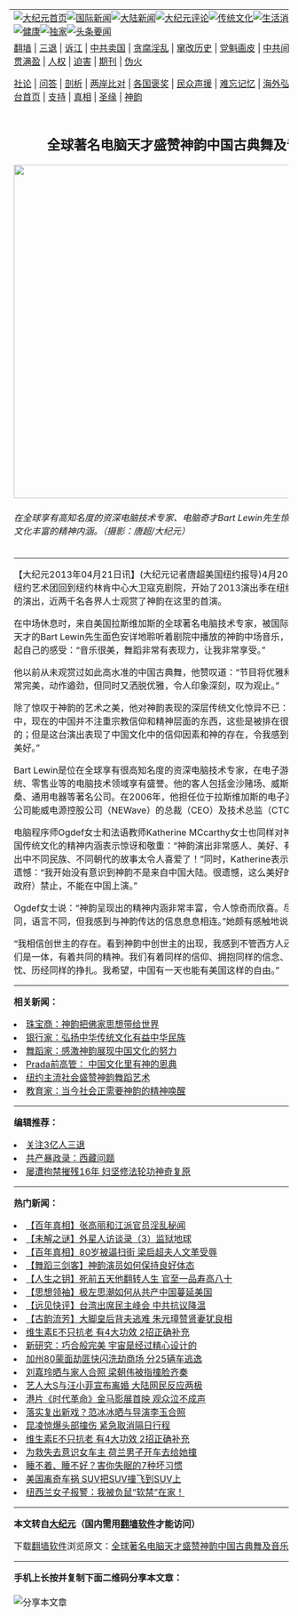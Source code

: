 <a name="1" id="1" target="_blank"></a><span id="1"></span>
<table align=center border="0"><tr><td colspan="2" VALIGN=TOP><a href="https://github.com/wbrvbw3786/djy/blob/master/gb/nf1351518.md#1"><img src="https://raw.githubusercontent.com/wbrvbw3786/www/master/t/djy/1.jpg" title="大纪元首页" alt="大纪元首页"></a><a href="https://github.com/wbrvbw3786/djy/blob/master/gb/n24hr.md#1"><img src="https://raw.githubusercontent.com/wbrvbw3786/www/master/t/djy/3.jpg" title="国际新闻" alt="国际新闻"></a><a href="https://github.com/wbrvbw3786/djy/blob/master/gb/nsc413.md#1"><img src="https://raw.githubusercontent.com/wbrvbw3786/www/master/t/djy/4.jpg" title="大陆新闻" alt="大陆新闻"></a><a href="https://github.com/wbrvbw3786/djy/blob/master/gb/news392.md#1"><img src="https://raw.githubusercontent.com/wbrvbw3786/www/master/t/djy/5.jpg" title="大纪元评论" alt="大纪元评论"></a><a href="https://github.com/wbrvbw3786/djy/blob/master/gb/news2007.md#1"><img src="https://raw.githubusercontent.com/wbrvbw3786/www/master/t/djy/6.jpg" title="传统文化" alt="传统文化"></a><a href="https://github.com/wbrvbw3786/djy/blob/master/gb/news2008.md#1"><img src="https://raw.githubusercontent.com/wbrvbw3786/www/master/t/djy/7.jpg" title="生活消费" alt="生活消费"></a><a href="https://github.com/wbrvbw3786/djy/blob/master/gb/ncyule.md#1"><img src="https://raw.githubusercontent.com/wbrvbw3786/www/master/t/djy/8.jpg" title="娱乐休闲" alt="娱乐休闲"></a><a href="https://github.com/wbrvbw3786/djy/blob/master/gb/nsc1002.md#1"><img src="https://raw.githubusercontent.com/wbrvbw3786/www/master/t/djy/9.jpg" title="健康" alt="健康"></a><a href="https://github.com/wbrvbw3786/djy/blob/master/gb/nf6092.md#1"><img src="https://raw.githubusercontent.com/wbrvbw3786/www/master/t/djy/10a.jpg" title="独家" alt="独家"></a><a href="https://github.com/wbrvbw3786/djy/blob/master/gb/nf4514.md#1"><img src="https://raw.githubusercontent.com/wbrvbw3786/www/master/t/djy/12a.jpg" title="头条要闻" alt="头条要闻"></a></td></tr>
<tr><td colspan="2" VALIGN=TOP><a target="_blank" href="https://github.com/wbrvbw3786/www/blob/master/README.md?zsrh#1">翻墙</a> | <a target="_blank" href="https://github.com/wbrvbw3786/djy/blob/master/gb/nf5657.md#1">三退</a> | <a target="_blank" href="https://github.com/wbrvbw3786/djy/blob/master/gb/nf6124.md#1">诉江</a> | <a target="_blank" href="https://github.com/wbrvbw3786/djy/blob/master/gb/nf1176117.md#1">中共卖国</a> | <a target="_blank" href="https://github.com/wbrvbw3786/djy/blob/master/gb/nf5773.md#1">贪腐淫乱</a> | <a target="_blank" href="https://github.com/wbrvbw3786/djy/blob/master/gb/nf1176115.md#1">窜改历史</a> | <a target="_blank" href="https://github.com/wbrvbw3786/djy/blob/master/gb/nf1176107.md#1">党魁画皮</a> | <a target="_blank" href="https://github.com/wbrvbw3786/djy/blob/master/gb/nf1320400.md#1">中共间谍</a> | <a target="_blank" href="https://github.com/wbrvbw3786/djy/blob/master/gb/nf1176114.md#1">破坏传统</a> | <a target="_blank" href="https://github.com/wbrvbw3786/ntdtv/blob/master/gb/prog447_1.md#1">恶贯满盈</a> | <a target="_blank" href="https://github.com/wbrvbw3786/djy/blob/master/gb/ncid278.md#1">人权</a> | <a target="_blank" href="https://github.com/wbrvbw3786/djy/blob/master/gb/nf1176111.md#1">迫害</a> | <a target="_blank" href="https://gitlab.com/szzdlab/mh-qikan/blob/master/README.md#1">期刊</a> | <a target="_blank" href="https://github.com/wbrvbw3786/djy/blob/master/gb/nf5562.md#1">伪火</a></p><p><a target="_blank" href="https://github.com/wbrvbw3786/djy/blob/master/gb/9p.md#1">社论</a> | <a target="_blank" href="https://github.com/wbrvbw3786/djy/blob/master/gb/nf4378.md#1">问答</a> | <a target="_blank" href="https://github.com/wbrvbw3786/djy/blob/master/gb/nf5792.md#1">剖析</a> | <a target="_blank" href="https://github.com/wbrvbw3786/djy/blob/master/gb/nf5735.md#1">两岸比对</a> | <a target="_blank" href="https://github.com/wbrvbw3786/djy/blob/master/gb/nf6119.md#1">各国褒奖</a> | <a target="_blank" href="https://github.com/wbrvbw3786/djy/blob/master/gb/nf6120.md#1">民众声援</a> | <a target="_blank" href="https://github.com/wbrvbw3786/djy/blob/master/gb/nf1188594.md#1">难忘记忆</a> | <a target="_blank" href="https://github.com/wbrvbw3786/djy/blob/master/gb/nf3180.md#1">海外弘传</a> | <a target="_blank" href="https://github.com/wbrvbw3786/djy/blob/master/gb/nf5410.md#1">万人上访</a> | <a target="_blank" href="https://github.com/wbrvbw3786/www/blob/master/README.md?zsrh#1">平台首页</a> | <a target="_blank" href="https://github.com/wbrvbw3786/djy/blob/master/gb/nf4386.md#1">支持</a> | <a target="_blank" href="https://github.com/wbrvbw3786/djy/blob/master/gb/nf4389.md#1">真相</a> | <a target="_blank" href="https://github.com/wbrvbw3786/djy/blob/master/gb/nf5790.md#1">圣缘</a> | <a target="_blank" href="https://github.com/wbrvbw3786/djy/blob/master/gb/nf4786.md#1">神韵</a></td></tr>
<tr><td VALIGN=TOP width="626"><h2 align=center>全球著名电脑天才盛赞神韵中国古典舞及音乐</h2>
<img width="600" src="https://i.epochtimes.com/assets/uploads/2013/04/1304210223312622-600x400.jpg" />
<h6>在全球享有高知名度的资深电脑技术专家、电脑奇才Bart Lewin先生惊异于中华传统文化丰富的精神内涵。（摄影：唐超/大纪元）
</h6>
<hr>
	<p>【大纪元2013年04月21日讯】(大纪元记者唐超美国<ahref="https://github.com/wbrvbw3786/djy/blob/master/gb/tag/%E7%BA%BD%E7%BA%A6.md#1">纽约</a>报导)4月20日下午，神韵纽约艺术团回到纽约林肯中心大卫寇克剧院，开始了2013演出季在纽约的7天11场的演出，近两千名各界人士观赏了神韵在这里的首演。</p>
<p>在中场休息时，来自美国拉斯维加斯的全球著名电脑技术专家，被国际电脑业界誉为天才的Bart Lewin先生面色安详地聆听着剧院中播放的神韵中场音乐，非常放松地聊起自己的感受：“音乐很美，舞蹈非常有表现力，让我非常享受。”</p>
<p>他以前从未观赏过如此高水准的中国古典舞，他赞叹道：“节目将优雅和刚劲结合得非常完美，动作遒劲，但同时又洒脱优雅，令人印象深刻，叹为观止。”</p>
<p>除了惊叹于神韵的艺术之美，他对神韵表现的深层传统文化惊异不已：“在我的印象中，现在的中国并不注重宗教信仰和精神层面的东西，这些是被排在很多事情之后的；但是这台演出表现了中国文化中的信仰因素和神的存在，令我感到惊奇，但非常美好。”</p>
<p>Bart Lewin是位在全球享有很高知名度的资深电脑技术专家，在电子游戏、医院系统、零售业等的电脑技术领域享有盛誉。他的客人包括金沙赌场、威斯汀大饭店、尼桑、通用电器等著名公司。在2006年，他担任位于拉斯维加斯的电子游戏技术龙头公司能威电源控股公司（NEWave）的总裁（CEO）及技术总监（CTO）。</p>
<p>电脑程序师Ogdef女士和法语教师Katherine MCcarthy女士也同样对神韵所呈现的中国传统文化的精神内涵表示惊讶和敬重：“神韵演出非常感人、美好、有教育意义。演出中不同民族、不同朝代的故事太令人喜爱了！”同时，Katherine表示为中国人感到遗憾：“我开始没有意识到神韵不是来自中国大陆。很遗憾，这么美好的演出被（中共政府）禁止，不能在中国上演。”</p>
<p>Ogdef女士说：“神韵呈现出的精神内涵非常丰富，令人惊奇而欣喜。尽管我们长相不同，语言不同，但我感到与神韵传达的信息息息相连。”她颇有感触地说。 </p>
<p>“我相信创世主的存在。看到神韵中创世主的出现，我感到不管西方人还是东方人，我们是一体，有着共同的精神。我们有着同样的信仰、拥抱同样的信念、心怀同样的热忱、历经同样的挣扎。我希望，中国有一天也能有美国这样的自由。”</p>
	
<hr>


<strong>相关新闻：</strong>
<li><a href="https://github.com/wbrvbw3786/djy/blob/master/gb/13/4/21/n3851773.md#1">珠宝商：神韵把佛家思想带给世界</a></li>
<li><a href="https://github.com/wbrvbw3786/djy/blob/master/gb/13/4/21/n3851777.md#1">银行家：弘扬中华传统文化有益中华民族</a></li>
<li><a href="https://github.com/wbrvbw3786/djy/blob/master/gb/13/4/21/n3851780.md#1">舞蹈家：感激神韵展现中国文化的努力</a></li>
<li><a href="https://github.com/wbrvbw3786/djy/blob/master/gb/13/4/21/n3851799.md#1">Prada前高管： 中国文化里有神的恩典</a></li>
<li><a href="https://github.com/wbrvbw3786/djy/blob/master/gb/13/4/21/n3851810.md#1">纽约主流社会盛赞神韵舞蹈艺术</a></li>
<li><a href="https://github.com/wbrvbw3786/djy/blob/master/gb/13/4/21/n3851938.md#1">教育家：当今社会正需要神韵的精神唤醒</a></li>
<hr>


<strong>编辑推荐：</strong>
<li><a href="https://github.com/upjkzu3674/djy/blob/master/gb/18/5/10/n10381511.md?dfh#1" target="_blank">关注3亿人三退</a></li><li><a href="https://github.com/tsiac2612/djy/blob/master/gb/19/8/22/n11470069.md#1" target="_blank">共产暴政录：西藏问题</a></li><li><a href="https://github.com/tsiac2612/djy/blob/master/gb/16/10/23/n8423584.md#1" target="_blank">屡遭拘禁摧残16年 妇坚修法轮功神奇复原</a></li>
<hr>

<strong>热门新闻：</strong>
<li><a href="https://github.com/wbrvbw3786/djy/blob/master/gb/21/11/16/n13379941.md#1">【百年真相】张高丽和江派官员淫乱秘闻</a></li>
<li><a href="https://github.com/wbrvbw3786/djy/blob/master/gb/21/11/19/n13386805.md#1">【未解之谜】外星人访谈录（3）监狱地球</a></li>
<li><a href="https://github.com/wbrvbw3786/djy/blob/master/gb/21/11/19/n13386938.md#1">【百年真相】80岁被逼扫街 梁启超夫人文革受辱</a></li>
<li><a href="https://github.com/wbrvbw3786/djy/blob/master/gb/21/11/20/n13388351.md#1">【舞蹈三剑客】神韵演员如何保持良好体态</a></li>
<li><a href="https://github.com/wbrvbw3786/djy/blob/master/gb/21/11/15/n13376505.md#1">【人生之钥】死前五天他翻转人生 官至一品寿高八十</a></li>
<li><a href="https://github.com/wbrvbw3786/djy/blob/master/gb/21/11/10/n13367534.md#1">【思想领袖】极左思潮如何从共产中国蔓延美国</a></li>
<li><a href="https://github.com/wbrvbw3786/djy/blob/master/gb/21/11/24/n13396565.md#1">【远见快评】台湾出席民主峰会 中共抗议降温</a></li>
<li><a href="https://github.com/wbrvbw3786/djy/blob/master/gb/21/11/25/n13396703.md#1">【古韵流芳】大脚皇后背夫逃难 朱元璋赞贤妻犹良相</a></li>
<li><a href="https://github.com/wbrvbw3786/djy/blob/master/gb/21/11/22/n13391647.md#1">维生素E不只抗老 有4大功效 2招正确补充</a></li>
<li><a href="https://github.com/wbrvbw3786/djy/blob/master/gb/21/11/23/n13392281.md#1">新研究：巧合般完美 宇宙是经过精心设计的</a></li>
<li><a href="https://github.com/wbrvbw3786/djy/blob/master/gb/21/11/23/n13392519.md#1">加州80蒙面劫匪快闪洗劫商场 分25辆车逃逸</a></li>
<li><a href="https://github.com/wbrvbw3786/djy/blob/master/gb/21/11/23/n13394282.md#1">刘嘉玲晒与家人合照 梁朝伟被指撞脸齐秦</a></li>
<li><a href="https://github.com/wbrvbw3786/djy/blob/master/gb/21/11/22/n13391890.md#1">艺人大S与汪小菲宣布离婚 大陆网民反应两极</a></li>
<li><a href="https://github.com/wbrvbw3786/djy/blob/master/gb/21/11/23/n13392248.md#1">港片《时代革命》金马影展首映 观众泣不成声</a></li>
<li><a href="https://github.com/wbrvbw3786/djy/blob/master/gb/21/11/22/n13391774.md#1">落实复出新戏？范冰冰晒与导演李玉合照</a></li>
<li><a href="https://github.com/wbrvbw3786/djy/blob/master/gb/21/11/23/n13394062.md#1">昆凌惊爆头部撞伤 紧急取消隔日行程</a></li>
<li><a href="https://github.com/wbrvbw3786/djy/blob/master/gb/21/11/22/n13391647.md#1">维生素E不只抗老 有4大功效 2招正确补充</a></li>
<li><a href="https://github.com/wbrvbw3786/djy/blob/master/gb/21/11/23/n13392522.md#1">为救失去意识女车主 荷兰男子开车去给她撞</a></li>
<li><a href="https://github.com/wbrvbw3786/djy/blob/master/gb/21/11/22/n13391667.md#1">睡不着、睡不好？害你失眠的7种坏习惯</a></li>
<li><a href="https://github.com/wbrvbw3786/djy/blob/master/gb/21/11/24/n13395285.md#1">美国离奇车祸 SUV把SUV撞飞到SUV上</a></li>
<li><a href="https://github.com/wbrvbw3786/djy/blob/master/gb/21/11/23/n13392810.md#1">纽西兰女子报警：我被负鼠“软禁”在家！</a></li>
<hr>

<strong>本文转自<a href="https://www.epochtimes.com">大纪元</a>（国内需用<a href="https://github.com/wbrvbw3786/www/blob/master/README.md#8">翻墙软件</a>才能访问）</strong><p>下载<a href="https://github.com/wbrvbw3786/www/blob/master/README.md#8">翻墙软件</a>浏览原文：<a href="https://www.epochtimes.com/gb/13/4/21/n3851957.htm">全球著名电脑天才盛赞神韵中国古典舞及音乐</a></p><hr>

<strong>手机上长按并复制下面二维码分享本文章：</strong><br><br><img src="https://chart.apis.google.com/chart?cht=qr&chs=240x240&choe=UTF-8&chld=M|2&chl=https://github.com/wbrvbw3786/djy/blob/master/gb/13/4/21/n3851957.md%231" title="分享本文章"></td><td VALIGN=TOP><a href="https://github.com/wbrvbw3786/djy/blob/master/gb/16/1/21/n4622075.md?dfh#1" target="_blank"><img src="https://raw.githubusercontent.com/wbrvbw3786/djy/master/gb/300/wei-f1.jpg" title="中共的伪火骗局"  alt="中共的伪火骗局"></a><br><a href="https://github.com/wbrvbw3786/www/blob/master/README.md?dfh#9" target="_blank"><img src="https://raw.githubusercontent.com/wbrvbw3786/djy/master/gb/300/yong-h.jpg" title="永恒的见证"  alt="永恒的见证"></a><br><a href="https://github.com/wbrvbw3786/djy/blob/master/gb/13/9/29/n3974789.md?dfh#1" target="_blank"><img src="https://raw.githubusercontent.com/wbrvbw3786/djy/master/gb/300/shang-lnz.jpg" title="善良女子被中共投男牢"  alt="善良女子被中共投男牢"></a><br><a href="https://github.com/wbrvbw3786/djy/blob/master/gb/16/3/16/n4663449.md?dfh#1" target="_blank"><img src="https://raw.githubusercontent.com/wbrvbw3786/djy/master/gb/300/huo-z3.jpg" title="警卫目击活摘器官"  alt="警卫目击活摘器官"></a><br><a href="https://github.com/wbrvbw3786/djy/blob/master/gb/16/8/7/n8177641.md?dfh#1" target="_blank"><img src="https://raw.githubusercontent.com/wbrvbw3786/djy/master/gb/300/huo-z4.jpg" title="证人描述活摘恐怖"  alt="证人描述活摘恐怖"></a><br><a href="https://github.com/wbrvbw3786/djy/blob/master/gb/10/4/19/n2881569.md?dfh#1" target="_blank"><img src="https://raw.githubusercontent.com/wbrvbw3786/djy/master/gb/300/huo-z1.jpg" title="揭开活摘器官黑幕"  alt="揭开活摘器官黑幕"></a><br><a href="https://github.com/wbrvbw3786/djy/blob/master/gb/10/11/7/n3077476.md?dfh#1" target="_blank"><img src="https://raw.githubusercontent.com/wbrvbw3786/djy/master/gb/300/ma-ks.jpg" title="马克思的成魔之路"  alt="马克思的成魔之路"></a><br><a href="https://github.com/wbrvbw3786/djy/blob/master/gb/14/6/9/n4173977.md?dfh#1" target="_blank"><img src="https://raw.githubusercontent.com/wbrvbw3786/djy/master/gb/300/chang-zs.jpg" title="藏字石 蕴天机"  alt="藏字石 蕴天机"></a><br><a href="https://github.com/wbrvbw3786/djy/blob/master/gb/18/5/10/n10381511.md?dfh#1" target="_blank"><img src="https://raw.githubusercontent.com/wbrvbw3786/djy/master/gb/300/st1.jpg" title="关注三亿人三退"  alt="关注三亿人三退"></a><br><a href="https://github.com/wbrvbw3786/djy/blob/master/gb/18/3/21/n10237682.md?dfh#1" target="_blank"><img src="https://raw.githubusercontent.com/wbrvbw3786/djy/master/gb/300/jie-t.jpg" title="解体中共复兴中华"  alt="解体中共复兴中华"></a><br><a href="https://github.com/wbrvbw3786/djy/blob/master/gb/9/2/9/n2422991.md?dfh#1" target="_blank"><img src="https://raw.githubusercontent.com/wbrvbw3786/djy/master/gb/300/gao-zs.jpg" title="中共迫害良心律师"  alt="中共迫害良心律师"></a><br><a href="https://github.com/wbrvbw3786/djy/blob/master/gb/18/12/9/n10900044.md?dfh#1" target="_blank"><img src="https://raw.githubusercontent.com/wbrvbw3786/djy/master/gb/300/sj1.jpg" title="三百多万人举报江泽民"  alt="三百多万人举报江泽民"></a><br><a href="https://github.com/wbrvbw3786/djy/blob/master/gb/18/8/28/n10672014.md?dfh#1" target="_blank"><img src="https://raw.githubusercontent.com/wbrvbw3786/djy/master/gb/300/sj2.jpg" title="这些官员为何起诉江泽民"  alt="这些官员为何起诉江泽民"></a><br><a href="https://github.com/wbrvbw3786/djy/blob/master/gb/8/12/18/n2367165.md?dfh#1" target="_blank"><img src="https://raw.githubusercontent.com/wbrvbw3786/djy/master/gb/300/liangan.jpg" title="海峡两岸的强烈对比"  alt="海峡两岸的强烈对比"></a><br><a href="https://github.com/wbrvbw3786/djy/blob/master/gb/15/12/10/n4593139.md?dfh#1" target="_blank"><img src="https://raw.githubusercontent.com/wbrvbw3786/djy/master/gb/300/jia-ndzl.jpg" title="加拿大总理的贺信"  alt="加拿大总理的贺信"></a><br><a href="https://github.com/wbrvbw3786/djy/blob/master/gb/11/6/17/n3289382.md?dfh#1" target="_blank"><img src="https://raw.githubusercontent.com/wbrvbw3786/djy/master/gb/300/xiao-wd.jpg" title="探寻真相兼听则明"  alt="探寻真相兼听则明"></a><br><a href="https://github.com/wbrvbw3786/djy/blob/master/gb/18/10/27/n10812623.md?dfh#1" target="_blank"><img src="https://raw.githubusercontent.com/wbrvbw3786/djy/master/gb/300/yindu.jpg" title="印度媒体报道东方"  alt="印度媒体报道东方"></a><br><a href="https://github.com/wbrvbw3786/djy/blob/master/gb/18/6/9/n10469652.md?dfh#1" target="_blank"><img src="https://raw.githubusercontent.com/wbrvbw3786/djy/master/gb/300/xie-j.jpg" title="不一样的海外校园"  alt="不一样的海外校园"></a><br><a href="https://github.com/wbrvbw3786/djy/blob/master/gb/7/4/5/n1669415.md?dfh#1" target="_blank"><img src="https://raw.githubusercontent.com/wbrvbw3786/djy/master/gb/300/li-up.jpg" title="从大师到徒弟的传奇"  alt="从大师到徒弟的传奇"></a><br><a href="https://github.com/wbrvbw3786/djy/blob/master/gb/17/5/26/n9191512.md?dfh#1" target="_blank"><img src="https://raw.githubusercontent.com/wbrvbw3786/djy/master/gb/300/zfl2.jpg" title="亿万人与东方一本奇书"  alt="亿万人与东方一本奇书"></a><br><a href="https://github.com/wbrvbw3786/djy/blob/master/gb/13/11/27/n4020290.md?dfh#1" target="_blank"><img src="https://raw.githubusercontent.com/wbrvbw3786/djy/master/gb/300/zhen-h.jpg" title="大陆见不到的震撼场面"  alt="大陆见不到的震撼场面"></a><br><a href="https://github.com/wbrvbw3786/djy/blob/master/gb/15/7/17/n4482910.md?dfh#1" target="_blank"><img src="https://raw.githubusercontent.com/wbrvbw3786/djy/master/gb/300/dalu-sk.jpg" title="人心向善 大陆当初盛况"  alt="人心向善 大陆当初盛况"></a><br><a href="https://github.com/wbrvbw3786/djy/blob/master/gb/19/1/5/n10955468.md?dfh#1" target="_blank"><img src="https://raw.githubusercontent.com/wbrvbw3786/djy/master/gb/300/zfl1.jpg" title="追寻真理 这书讲什么"  alt="追寻真理 这书讲什么"></a><br><a href="https://github.com/wbrvbw3786/www/blob/master/README.md?dfh#1" target="_blank"><img src="https://raw.githubusercontent.com/wbrvbw3786/djy/master/gb/300/fq1.jpg" title="下载免费翻墙软件"  alt="下载免费翻墙软件"></a><br></td></tr></table>
